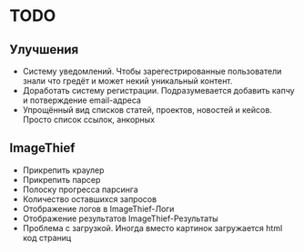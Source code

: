 # TODO

##  Улучшения 
* Систему уведомлений. 
Чтобы зарегестрированные пользователи знали что гредёт
и может некий уникальный контент.
* Доработать систему регистрации.
Подразумевается добавить капчу и потверждение email-адреса
* Упрощённый вид списков статей, проектов, новостей и кейсов.
Просто список ссылок, анкорных

## ImageThief
+ Прикрепить краулер
+ Прикрепить парсер
+ Полоску прогресса парсинга
+ Количество оставшихся запросов
+ Отображение логов в ImageThief-Логи
+ Отображение результатов ImageThief-Результаты
+ Проблема с загрузкой. Иногда вместо картинок загружается html код страниц
